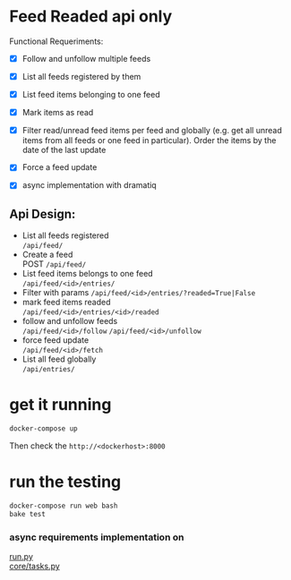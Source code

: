 # Feed Readed api only

Functional Requeriments:
- [x] Follow and unfollow multiple feeds  
- [x] List all feeds registered by them  
- [x] List feed items belonging to one feed  
- [x] Mark items as read  
- [x] Filter read/unread feed items per feed and globally (e.g. get all unread items
    from all feeds or one feed in particular). Order the items by the date of the
    last update
- [x] Force a feed update  
- [x] async implementation with dramatiq  



## Api Design:
* List all feeds registered  
    `/api/feed/`
*  Create a feed  
    POST `/api/feed/`
* List feed items belongs to one feed  
    `/api/feed/<id>/entries/`
* Filter with params
    `/api/feed/<id>/entries/?readed=True|False`
* mark feed items readed  
    `/api/feed/<id>/entries/<id>/readed`
* follow and unfollow feeds  
    `/api/feed/<id>/follow`
    `/api/feed/<id>/unfollow`
* force feed update  
    `/api/feed/<id>/fetch`
* List all feed globally  
    `/api/entries/`

# get it running

```bash
docker-compose up
```
Then check the `http://<dockerhost>:8000`

# run the testing

```bash
docker-compose run web bash
bake test
```

### async requirements implementation on

[run.py](run.py)  
[core/tasks.py](core/tasks.py)
